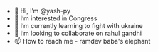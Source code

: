 - 👋 Hi, I’m @yash-py
- 👀 I’m interested in Congress
- 🌱 I’m currently learning to fight with ukraine
- 💞️ I’m looking to collaborate on rahul gandhi
- 📫 How to reach me - ramdev baba's elephant

<!---
yash-py/yash-py is a ✨ special ✨ repository because its `README.md` (this file) appears on your GitHub profile.
You can click the Preview link to take a look at your changes.
--->
